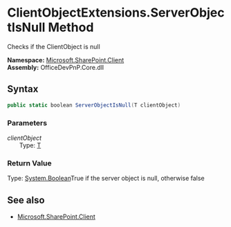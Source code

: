 # ClientObjectExtensions.ServerObjectIsNull Method  
Checks if the ClientObject is null  

**Namespace:** [Microsoft.SharePoint.Client](Microsoft.SharePoint.Client.md)  
**Assembly:** OfficeDevPnP.Core.dll  
## Syntax
```C#
public static boolean ServerObjectIsNull(T clientObject)
```
### Parameters
*clientObject*  
&emsp;&emsp;Type: [T](T.md) 
&emsp;&emsp;  
  
### Return Value
Type: [System.Boolean](System.Boolean.md 
)True if the server object is null, otherwise false

## See also
- [Microsoft.SharePoint.Client](Microsoft.SharePoint.Client.md)

